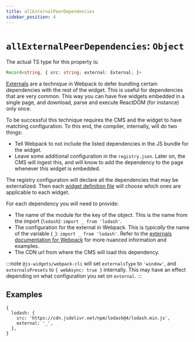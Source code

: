 ```yaml
---
title: allExternalPeerDependencies
sidebar_position: 4 
---
```


# `allExternalPeerDependencies`: `Object`

The actual TS type for this property is:

```typescript
Record<string, { src: string; external: External; }>
```

[Externals](https://webpack.js.org/configuration/externals) are a technique in Webpack to defer bundling certain dependencies with the rest of the widget. This is useful for dependencies that are very common. This way you can have five widgets embedded in a single page, and download, parse and execute ReactDOM (for instance) only once.

To be successful this technique requires the CMS and the widget to have matching configuration. To this end, the compiler, internally, will do two things:

  - Tell Webpack to not include the listed dependencies in the JS bundle for the widget.
  - Leave some additional configuration in the `registry.json`. Later on, the CMS will ingest this, and will know to add the dependency to the page whenever this widget is embedded.

The registry configuration will declare all the dependencies that may be externalized. Then each [widget definition file](../../widget-definition) will choose which ones are applicable to each widget.

For each dependency you will need to provide:

  - The name of the module for the key of the object. This is the name from the import (`lodash`): `import _ from 'lodash'`.
  - The configuration for the external in Webpack. This is _typically_ the name of the variable (`_`): `import _ from 'lodash'`. Refer to the [externals documentation for Webpack](https://webpack.js.org/configuration/externals) for more nuanced information and examples.
  - The CDN url from where the CMS will load this dependency.

:::note
`@js-widgets/webpack-cli` will set `externalsType` to `'window'`, and `externalsPresets` to `{ webAsync: true }` internally. This may have an effect depending on what configuration you set on `external`.
:::

## Examples

```
{
  lodash: {
    src: 'https://cdn.jsdelivr.net/npm/lodash@4/lodash.min.js',
    external: '_',
  },
}
```
